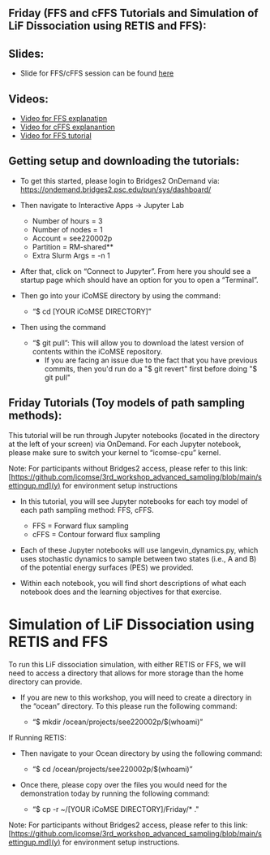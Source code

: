 ## Friday (FFS and cFFS Tutorials and Simulation of LiF Dissociation using RETIS and FFS):

## Slides:
- Slide for FFS/cFFS session can be found [here](https://github.com/icomse/3rd_workshop_advanced_sampling/blob/main/Friday/2023-iCoMSE-PathSampling-P2-FFScFFS.pdf)

## Videos: 
- [Video fpr FFS explanatipn](https://www.youtube.com/watch?v=xfzFO4RkGM8)
- [Video for cFFS explanantion](https://www.youtube.com/watch?v=xfzFO4RkGM8)
- [Video for FFS tutorial](https://www.youtube.com/watch?v=04Dxm57VLMI)

## Getting setup and downloading the tutorials:

- To get this started, please login to Bridges2 OnDemand via: https://ondemand.bridges2.psc.edu/pun/sys/dashboard/

- Then navigate to Interactive Apps → Jupyter Lab 
  - Number of hours = 3
  - Number of nodes = 1
  - Account = see220002p
  - Partition = RM-shared**
  - Extra Slurm Args = -n 1

- After that, click on “Connect to Jupyter”. From here you should see a startup page which should have an option for you to open a “Terminal”.

- Then go into your iCoMSE directory by using the command: 
  - “$ cd [YOUR iCoMSE DIRECTORY]”

- Then using the command
  - “$ git pull”: This will allow you to download the latest version of contents within the iCoMSE repository.
    - If you are facing an issue due to the fact that you have previous commits, then you'd run do a "$ git revert" first before doing "$ git pull"
 
## Friday Tutorials (Toy models of path sampling methods):

This tutorial will be run through Jupyter notebooks (located in the directory at the left of your screen) via OnDemand. For each Jupyter notebook, please make sure to switch your kernel to “icomse-cpu” kernel.

Note: For participants without Bridges2 access, please refer to this link: [https://github.com/icomse/3rd_workshop_advanced_sampling/blob/main/settingup.md](y) for environment setup instructions

- In this tutorial, you will see Jupyter notebooks for each toy model of each path sampling method: FFS, cFFS. 
  - FFS = Forward flux sampling
  - cFFS = Contour forward flux sampling
 
- Each of these Jupyter notebooks will use langevin_dynamics.py, which uses stochastic dynamics to sample between two states (i.e., A and B) of the potential energy surfaces (PES) we provided.   

- Within each notebook, you will find short descriptions of what each notebook does and the learning objectives for that exercise.

# Simulation of LiF Dissociation using RETIS and FFS

To run this LiF dissociation simulation, with either RETIS or FFS, we will need to access a directory that allows for more storage than the home directory can provide. 

- If you are new to this workshop, you will need to create a directory in the “ocean” directory. To this please run the following command: 

  - “$ mkdir /ocean/projects/see220002p/$(whoami)”

If Running RETIS:

- Then navigate to your Ocean directory by using the following command:
  
  - “$ cd /ocean/projects/see220002p/$(whoami)” 

- Once there, please copy over the files you would need for the demonstration today by running the following command: 
  
  - “$ cp -r ~/[YOUR iCoMSE DIRECTORY]/Friday/* ."


Note: For participants without Bridges2 access, please refer to this link: [https://github.com/icomse/3rd_workshop_advanced_sampling/blob/main/settingup.md](y) for environment setup instructions.



